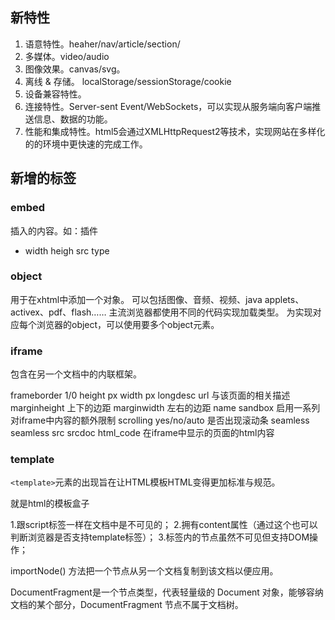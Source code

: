 ## 新特性  

1. 语意特性。heaher/nav/article/section/  
2. 多媒体。video/audio  
3. 图像效果。canvas/svg。  
4. 离线 & 存储。 localStorage/sessionStorage/cookie  
5. 设备兼容特性。  
6. 连接特性。Server-sent Event/WebSockets，可以实现从服务端向客户端推送信息、数据的功能。  
7. 性能和集成特性。html5会通过XMLHttpRequest2等技术，实现网站在多样化的的环境中更快速的完成工作。  

## 新增的标签
### embed
插入的内容。如：插件

- width
heigh
src
type

### object

用于在xhtml中添加一个对象。
可以包括图像、音频、视频、java applets、activex、pdf、flash……
主流浏览器都使用不同的代码实现加载类型。
为实现对应每个浏览器的object，可以使用要多个object元素。

### iframe

包含在另一个文档中的内联框架。

frameborder  1/0
height       px
width        px
longdesc     url         与该页面的相关描述
marginheight             上下的边距
marginwidth              左右的边距
name
sandbox                  启用一系列对iframe中内容的额外限制
scrolling    yes/no/auto 是否出现滚动条
seamless     seamless
src
srcdoc       html_code   在iframe中显示的页面的html内容

### template

`<template>`元素的出现旨在让HTML模板HTML变得更加标准与规范。

就是html的模板盒子

1.跟script标签一样在文档中是不可见的；
2.拥有content属性（通过这个也可以判断浏览器是否支持template标签）；
3.标签内的节点虽然不可见但支持DOM操作；

importNode() 方法把一个节点从另一个文档复制到该文档以便应用。

DocumentFragment是一个节点类型，代表轻量级的 Document 对象，能够容纳文档的某个部分，DocumentFragment 节点不属于文档树。



